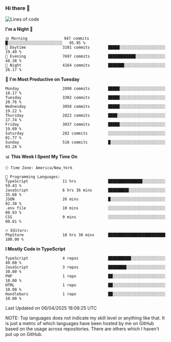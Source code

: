 ### Hi there 👋

<!--
**LynxJinxxy/LynxJinxxy** is a ✨ _special_ ✨ repository because its `README.md` (this file) appears on your GitHub profile.

Here are some ideas to get you started:

- 🔭 I’m currently working on ...
- 🌱 I’m currently learning ...
- 👯 I’m looking to collaborate on ...
- 🤔 I’m looking for help with ...
- 💬 Ask me about ...
- 📫 How to reach me: ...
- 😄 Pronouns: ...
- ⚡ Fun fact: ...
-->

<!--START_SECTION:waka-->
![Lines of code](https://img.shields.io/badge/From%20Hello%20World%20I%27ve%20Written-24.7%20million%20lines%20of%20code-blue)

**I'm a Night 🦉** 

```text
🌞 Morning                947 commits         █░░░░░░░░░░░░░░░░░░░░░░░░   05.95 % 
🌆 Daytime                3101 commits        █████░░░░░░░░░░░░░░░░░░░░   19.49 % 
🌃 Evening                7697 commits        ████████████░░░░░░░░░░░░░   48.38 % 
🌙 Night                  4164 commits        ███████░░░░░░░░░░░░░░░░░░   26.17 % 
```
📅 **I'm Most Productive on Tuesday** 

```text
Monday                   2890 commits        █████░░░░░░░░░░░░░░░░░░░░   18.17 % 
Tuesday                  3302 commits        █████░░░░░░░░░░░░░░░░░░░░   20.76 % 
Wednesday                3058 commits        █████░░░░░░░░░░░░░░░░░░░░   19.22 % 
Thursday                 2822 commits        ████░░░░░░░░░░░░░░░░░░░░░   17.74 % 
Friday                   3037 commits        █████░░░░░░░░░░░░░░░░░░░░   19.09 % 
Saturday                 282 commits         ░░░░░░░░░░░░░░░░░░░░░░░░░   01.77 % 
Sunday                   518 commits         █░░░░░░░░░░░░░░░░░░░░░░░░   03.26 % 
```


📊 **This Week I Spent My Time On** 

```text
🕑︎ Time Zone: America/New_York

💬 Programming Languages: 
TypeScript               11 hrs              ███████████████░░░░░░░░░░   59.43 % 
JavaScript               6 hrs 36 mins       █████████░░░░░░░░░░░░░░░░   35.68 % 
JSON                     26 mins             █░░░░░░░░░░░░░░░░░░░░░░░░   02.38 % 
.env file                10 mins             ░░░░░░░░░░░░░░░░░░░░░░░░░   00.93 % 
CSS                      9 mins              ░░░░░░░░░░░░░░░░░░░░░░░░░   00.81 % 

🔥 Editors: 
PhpStorm                 18 hrs 30 mins      █████████████████████████   100.00 % 
```

**I Mostly Code in TypeScript** 

```text
TypeScript               4 repos             ██████████░░░░░░░░░░░░░░░   40.00 % 
JavaScript               3 repos             ████████░░░░░░░░░░░░░░░░░   30.00 % 
PHP                      1 repo              ██░░░░░░░░░░░░░░░░░░░░░░░   10.00 % 
HTML                     1 repo              ██░░░░░░░░░░░░░░░░░░░░░░░   10.00 % 
Handlebars               1 repo              ██░░░░░░░░░░░░░░░░░░░░░░░   10.00 % 
```




 Last Updated on 06/04/2025 18:08:25 UTC
<!--END_SECTION:waka-->
NOTE: Top languages does not indicate my skill level or anything like that. It is just a metric of which languages have been hosted by me on GitHub based on the usage across repositories. There are others which I haven't put up on GitHub.

